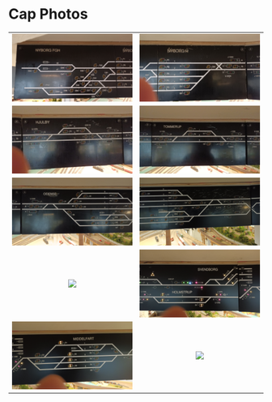 # Cap Photos

|||
|:---:|:---:|
|![](./001-Nyborg-FGH.jpg)|![](./002-Nyborg-H.jpg)|
|![](./003-Hjulby.jpg)|![](./004-Tommerup.jpg)|
|![](./005-Odense-1.jpg)|![](./006-Odense-2.jpg)|
|![](.)|![](./008-Svendborg-Holmstrup.jpg)|
|![](./009-Midelfart.jpg)|![](.)|
